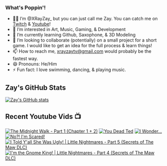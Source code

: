 ### What's Poppin'!
- ✊🏼 I’m @XRayZay_ but you can just call me Zay. You can catch me on [Twitch](https://www.twitch.tv/xrayzay_) & [Youtube](https://www.youtube.com/@XRayZay1)!
- 👀 I’m interested in Art, Music, Gaming, & Development
- 🌱 I’m currently learning Github, Saxophone, & 3D Modeling
- 💞️ I’m looking to collaborate (potentially) on a small project for a short game. I would like to get an idea for the full process & learn things!
- 📫 How to reach me, xrayzaytv@gmail.com would probably be the fastest way.
- 😄 Pronouns: He/Him
- ⚡ Fun fact: I love swimming, dancing, & playing music. 

## Zay's GitHub Stats
<!---https://github.com/anuraghazra/github-readme-stats--->
[![Zay's GitHub stats](https://github-readme-stats.vercel.app/api?username=XRayZay1&show_icons=true&theme=dark)](https://github.com/anuraghazra/github-readme-stats)

## Recent Youtube Vids 📺
<!-- YouTube video cards from https://github.com/DenverCoder1/github-readme-youtube-cards -->
<!-- BEGIN YOUTUBE-CARDS -->
[![The Midnight Walk - Part 1 (Chapter 1 + 2)](https://ytcards.demolab.com/?id=01rvpSERX8w&title=The+Midnight+Walk+-+Part+1+%28Chapter+1+%2B+2%29&lang=en&timestamp=1747331259&background_color=%230d1117&title_color=%23ffffff&stats_color=%23dedede&max_title_lines=1&width=250&border_radius=5 "The Midnight Walk - Part 1 (Chapter 1 + 2)")](https://www.youtube.com/watch?v=01rvpSERX8w)
[![You Dead Ted](https://ytcards.demolab.com/?id=5mewdA8Gzz4&title=You+Dead+Ted&lang=en&timestamp=1744678259&background_color=%230d1117&title_color=%23ffffff&stats_color=%23dedede&max_title_lines=1&width=250&border_radius=5 "You Dead Ted")](https://www.youtube.com/watch?v=5mewdA8Gzz4)
[![I Wonder...](https://ytcards.demolab.com/?id=Qkke-I2NOzY&title=I+Wonder...&lang=en&timestamp=1744045236&background_color=%230d1117&title_color=%23ffffff&stats_color=%23dedede&max_title_lines=1&width=250&border_radius=5 "I Wonder...")](https://www.youtube.com/watch?v=Qkke-I2NOzY)
[![No?! I'm Scared!](https://ytcards.demolab.com/?id=Zrl1q1DySh8&title=No%3F%21+I%27m+Scared%21&lang=en&timestamp=1742585586&background_color=%230d1117&title_color=%23ffffff&stats_color=%23dedede&max_title_lines=1&width=250&border_radius=5 "No?! I'm Scared!")](https://www.youtube.com/watch?v=Zrl1q1DySh8)
[![I Told Y'all She Was Ugly! | Little Nightmares - Part 5 (Secrets of The Maw DLC)](https://ytcards.demolab.com/?id=L0TuaRJmRKw&title=I+Told+Y%27all+She+Was+Ugly%21+%7C+Little+Nightmares+-+Part+5+%28Secrets+of+The+Maw+DLC%29&lang=en&timestamp=1730390419&background_color=%230d1117&title_color=%23ffffff&stats_color=%23dedede&max_title_lines=1&width=250&border_radius=5 "I Told Y'all She Was Ugly! | Little Nightmares - Part 5 (Secrets of The Maw DLC)")](https://www.youtube.com/watch?v=L0TuaRJmRKw)
[![I'm the Gnome King! | Little Nightmares - Part 4 (Secrets of The Maw DLC)](https://ytcards.demolab.com/?id=cO1M71R8z7w&title=I%27m+the+Gnome+King%21+%7C+Little+Nightmares+-+Part+4+%28Secrets+of+The+Maw+DLC%29&lang=en&timestamp=1730217639&background_color=%230d1117&title_color=%23ffffff&stats_color=%23dedede&max_title_lines=1&width=250&border_radius=5 "I'm the Gnome King! | Little Nightmares - Part 4 (Secrets of The Maw DLC)")](https://www.youtube.com/watch?v=cO1M71R8z7w)
<!-- END YOUTUBE-CARDS -->

<!---
XRayZay1/XRayZay1 is a ✨ special ✨ repository because its `README.md` (this file) appears on your GitHub profile.
You can click the Preview link to take a look at your changes.
--->
